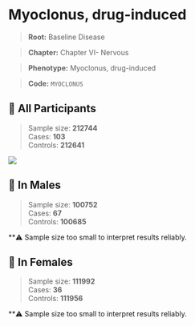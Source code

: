 # Myoclonus, drug-induced

> **Root:** Baseline Disease  

> **Chapter:** Chapter VI- Nervous  

> **Phenotype:** Myoclonus, drug-induced  

> **Code:** `MYOCLONUS`

## 🧪 All Participants  
> Sample size: **212744**  
> Cases: **103**  
> Controls: **212641**
<img src="/Disease/Figures/ALL/Incidence/MYOCLONUS.png"/>
<CsvTable src="/Disease/Data/ALL/Incidence/COX_MYOCLONUS.csv" label="🔍 View full results" />

## 👨 In Males  
> Sample size: **100752**  
> Cases: **67**  
> Controls: **100685**

**⚠️ Sample size too small to interpret results reliably.


## 👩 In Females  
> Sample size: **111992**  
> Cases: **36**  
> Controls: **111956**

**⚠️ Sample size too small to interpret results reliably.

